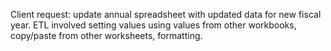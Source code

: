 Client request: update annual spreadsheet with updated data for new fiscal year. ETL involved setting values using values from other workbooks, copy/paste from other worksheets, formatting.
